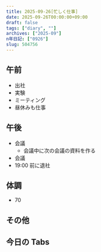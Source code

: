 ```yaml
---
title: 2025-09-26[忙しく仕事]
date: 2025-09-26T00:00:00+09:00
draft: false
tags: ["diary", ""]
archives: ["2025-09"]
n年日記: ["0926"]
slug: 504756
---
```


## 午前

- 出社
- 実験
- ミーティング
- 昼休みも仕事

## 午後

- 会議
  - 会議中に次の会議の資料を作る
- 会議
- 19:00 前に退社

## 体調

- 70

## その他

## 今日の Tabs
